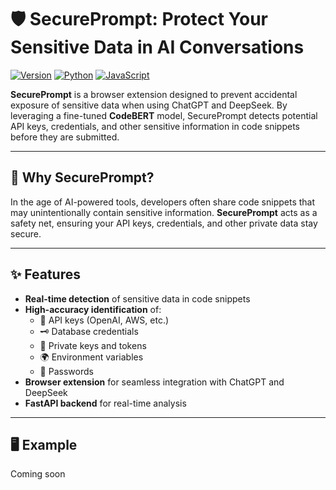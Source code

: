 # 🛡️ SecurePrompt: Protect Your Sensitive Data in AI Conversations


[![Version](https://img.shields.io/badge/Version-1.0.0-blue)](https://github.com/yourusername/secureprompt/releases)
[![Python](https://img.shields.io/badge/Python-3.8%2B-blue)](https://www.python.org/)
[![JavaScript](https://img.shields.io/badge/JavaScript-ES6%2B-yellow)](https://developer.mozilla.org/en-US/docs/Web/JavaScript)

**SecurePrompt** is a browser extension designed to prevent accidental exposure of sensitive data when using ChatGPT and DeepSeek. By leveraging a fine-tuned **CodeBERT** model, SecurePrompt detects potential API keys, credentials, and other sensitive information in code snippets before they are submitted.

---

## 🚀 Why SecurePrompt?

In the age of AI-powered tools, developers often share code snippets that may unintentionally contain sensitive information. **SecurePrompt** acts as a safety net, ensuring your API keys, credentials, and other private data stay secure.

---

## ✨ Features

- **Real-time detection** of sensitive data in code snippets
- **High-accuracy identification** of:
  - 🔑 API keys (OpenAI, AWS, etc.)
  - 🗝️ Database credentials
  - 🔐 Private keys and tokens
  - 🌍 Environment variables
  - 🚨 Passwords
- **Browser extension** for seamless integration with ChatGPT and DeepSeek
- **FastAPI backend** for real-time analysis

---

## 🖥️ Example
Coming soon